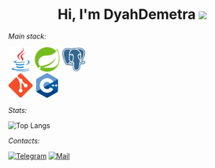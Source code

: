 <h1 align="center">Hi, I'm DyahDemetra</a> 
<img src="https://github.com/blackcater/blackcater/raw/main/images/Hi.gif" height="32"/></h1>

*Main stack:*

<img height="50" width="50" src="https://github.com/devicons/devicon/blob/master/icons/java/java-original.svg" alt="java" />
<img height="50" width="50" src="https://github.com/devicons/devicon/blob/master/icons/spring/spring-original.svg" alt="spring" />
<img height="50" width="50" src="https://github.com/devicons/devicon/blob/master/icons/postgresql/postgresql-plain.svg" alt="postgresql" />
<br>
<img height="50" width="50" src="https://github.com/devicons/devicon/blob/master/icons/git/git-original.svg" alt="git" />
<img height="50" width="50" src="https://github.com/devicons/devicon/blob/master/icons/cplusplus/cplusplus-original.svg" alt="cpp" />

*Stats:*

![Top Langs](https://github-readme-stats-dosx001.vercel.app/api/top-langs/?username=DyahDemetra&langs_count=10&title_color=fff&text_color=00e7ff&bg_color=151515&layout=compact&hide=cmake)

*Contacts:*

[![Telegram](https://img.shields.io/badge/telegram-black?style=for-the-badge&logo=telegram)](https://t.me/DyahCodr)
[![Mail](https://img.shields.io/badge/mail-black?style=for-the-badge&logo=gmail)](mailto:stanislavchik02@gmail.com)

